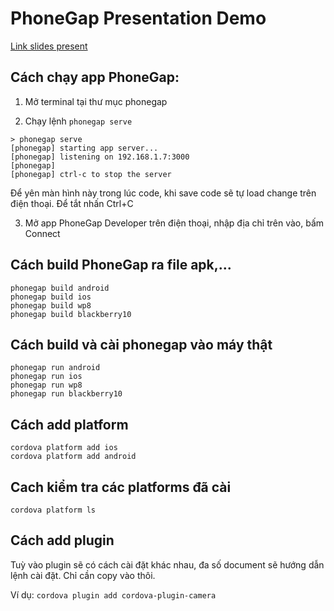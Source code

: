 # PhoneGap Presentation Demo

[Link slides present](https://docs.google.com/presentation/d/1C1k65ehwMvYZcIgEfh77BRu4ED8n0UTgBn_q86qcjxI/edit?usp=sharing)

## Cách chạy app PhoneGap:

1. Mở terminal tại thư mục phonegap

2. Chạy lệnh `phonegap serve`
```
> phonegap serve
[phonegap] starting app server...
[phonegap] listening on 192.168.1.7:3000
[phonegap]
[phonegap] ctrl-c to stop the server
```
Để yên màn hình này trong lúc code, khi save code sẽ tự load change trên điện thoại. Để tắt nhấn Ctrl+C

3. Mở app PhoneGap Developer trên điện thoại, nhập địa chỉ trên vào, bấm Connect

## Cách build PhoneGap ra file apk,...
```
phonegap build android
phonegap build ios
phonegap build wp8
phonegap build blackberry10
```

## Cách build và cài phonegap vào máy thật
```
phonegap run android
phonegap run ios
phonegap run wp8
phonegap run blackberry10
```

## Cách add platform
```
cordova platform add ios
cordova platform add android
```

## Cach kiểm tra các platforms đã cài
```
cordova platform ls
```

## Cách add plugin

Tuỳ vào plugin sẽ có cách cài đặt khác nhau, đa số document sẽ hướng dẫn lệnh cài đặt. Chỉ cần copy vào thôi.

Ví dụ: `cordova plugin add cordova-plugin-camera`

